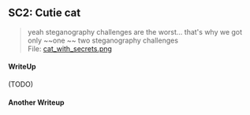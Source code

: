 ## SC2: Cutie cat

> yeah steganography challenges are the worst... that's why we got only ~~one ~~ two steganography challenges <br>
> File: [cat_with_secrets.png](https://github.com/TraiOi/CTF_WriteUp/blob/master/2017/AlexCTF/Scripting/lib/cat_with_secrets.png)

#### WriteUp

(TODO)

#### Another Writeup

